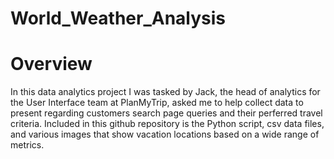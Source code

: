 # World_Weather_Analysis
# Overview
In this data analytics project I was tasked by Jack, the head of analytics for the User Interface team at PlanMyTrip, asked me to help collect data to present regarding customers search page queries and their perferred travel criteria. Included in this github repository is the Python script, csv data files, and various images that show vacation locations based on a wide range of metrics.
